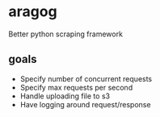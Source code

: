 # aragog
Better python scraping framework

## goals
- Specify number of concurrent requests
- Specify max requests per second
- Handle uploading file to s3
- Have logging around request/response
